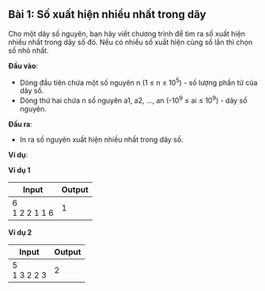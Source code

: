 ## Bài 1: Số xuất hiện nhiều nhất trong dãy

Cho một dãy số nguyên, bạn hãy viết chương trình để tìm ra số xuất hiện nhiều nhất trong dãy số đó. Nếu có nhiều số xuất hiện cùng số lần thì chọn số nhỏ nhất.

**Đầu vào**:

- Dòng đầu tiên chứa một số nguyên n (1 ≤ n ≤ 10<sup>5</sup>)  - số lượng phần tử của dãy số.
- Dòng thứ hai chứa n số nguyên a1, a2, ..., an (-10<sup>9</sup> ≤ ai ≤ 10<sup>9</sup>) - dãy số nguyên.

**Đầu ra**:

- In ra số nguyên xuất hiện nhiều nhất trong dãy số.

**Ví dụ**:

**Ví dụ 1**

| Input | Output |
|-------|--------|
| 6 <br> 1 2 2 1 1 6 | 1 |

**Ví dụ 2**

| Input | Output |
|-------|--------|
| 5 <br> 1 3 2 2 3 | 2 | 

